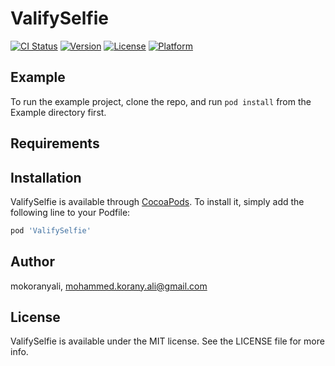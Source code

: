 # ValifySelfie

[![CI Status](https://img.shields.io/travis/mkornyali/ValifySelfie.svg?style=flat)](https://travis-ci.org/mkornyali/ValifySelfie)
[![Version](https://img.shields.io/cocoapods/v/ValifySelfie.svg?style=flat)](https://cocoapods.org/pods/ValifySelfie)
[![License](https://img.shields.io/cocoapods/l/ValifySelfie.svg?style=flat)](https://cocoapods.org/pods/ValifySelfie)
[![Platform](https://img.shields.io/cocoapods/p/ValifySelfie.svg?style=flat)](https://cocoapods.org/pods/ValifySelfie)

## Example

To run the example project, clone the repo, and run `pod install` from the Example directory first.

## Requirements

## Installation

ValifySelfie is available through [CocoaPods](https://cocoapods.org). To install
it, simply add the following line to your Podfile:

```ruby
pod 'ValifySelfie'
```

## Author

mokoranyali, mohammed.korany.ali@gmail.com

## License

ValifySelfie is available under the MIT license. See the LICENSE file for more info.
